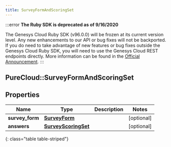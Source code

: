```yaml
---
title: SurveyFormAndScoringSet
---
```


:::error
**The Ruby SDK is deprecated as of 9/16/2020**

The Genesys Cloud Ruby SDK (v96.0.0) will be frozen at its current version level. Any new enhancements to our API or bug fixes will not be backported. If you do need to take advantage of new features or bug fixes outside the Genesys Cloud Ruby SDK, you will need to use the Genesys Cloud REST endpoints directly. More information can be found in the [Official Announcement](https://developer.mypurecloud.com/forum/t/announcement-genesys-cloud-ruby-sdk-end-of-life/8850).
:::


## PureCloud::SurveyFormAndScoringSet

## Properties

|Name | Type | Description | Notes|
|------------ | ------------- | ------------- | -------------|
| **survey_form** | [**SurveyForm**](SurveyForm.html) |  | [optional] |
| **answers** | [**SurveyScoringSet**](SurveyScoringSet.html) |  | [optional] |
{: class="table table-striped"}


